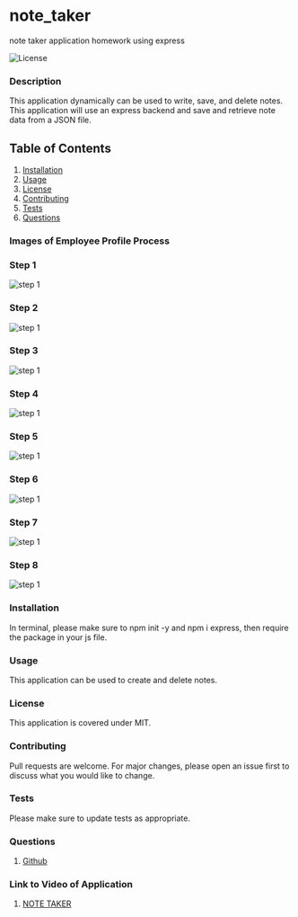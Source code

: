 # note_taker
note taker application homework using express 

![License](https://img.shields.io/badge/License-MIT-yellow.svg)

### Description
This application dynamically can be used to write, save, and delete notes. This application will use an express backend and save and retrieve note data from a JSON file. 

    
## Table of Contents
1. [Installation](#installation)
2. [Usage](#usage)
3. [License](#license)
4. [Contributing](#contributing)
5. [Tests](#tests)
6. [Questions](#questions)

### Images of Employee Profile Process

### Step 1

![step 1](assets/step1.png)

### Step 2

![step 1](assets/step2.png)

### Step 3

![step 1](assets/step3.png)

### Step 4

![step 1](assets/step4.png)

### Step 5

![step 1](assets/step5.png)

### Step 6

![step 1](assets/step6.png)

### Step 7

![step 1](assets/step7.png)

### Step 8

![step 1](assets/step8.png)


### Installation
In terminal, please make sure to npm init -y and npm i express, then require the package in your js file. 

### Usage
This application can be used to create and delete notes. 

### License 

This application is covered under MIT.


### Contributing 
Pull requests are welcome. For major changes, please open an issue first to discuss what you would like to change.

### Tests
Please make sure to update tests as appropriate.


### Questions
1. [Github](https://github.com/nicoleremy95)

### Link to Video of Application
1. [NOTE TAKER](https://drive.google.com/file/d/1XIR5b5sHZqeSox2YTBNKxbk67N34_sH-/view?usp=sharing)
    
    